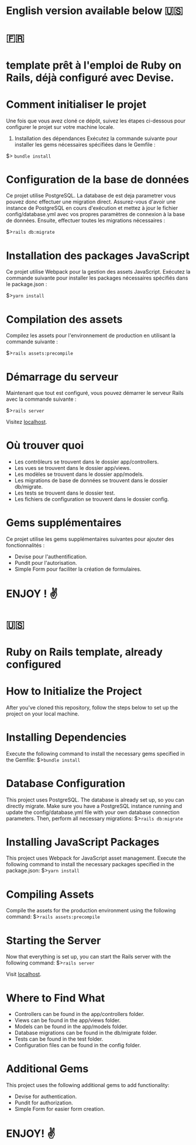 # English version available below :us: 
# :fr: 

# template prêt à l'emploi de Ruby on Rails, déjà configuré avec Devise.

# Comment initialiser le projet
Une fois que vous avez cloné ce dépôt, suivez les étapes ci-dessous pour configurer le projet sur votre machine locale.

1. Installation des dépendances
Exécutez la commande suivante pour installer les gems nécessaires spécifiées dans le Gemfile :

$> `bundle install`
# Configuration de la base de données
Ce projet utilise PostgreSQL. 
La database de est deja parametrer vous pouvez donc effectuer une migration direct.
Assurez-vous d'avoir une instance de PostgreSQL en cours d'exécution et mettez à jour le fichier config/database.yml avec vos propres paramètres de connexion à la base de données. Ensuite, effectuer toutes les migrations nécessaires :


$>`rails db:migrate`
# Installation des packages JavaScript
Ce projet utilise Webpack pour la gestion des assets JavaScript. Exécutez la commande suivante pour installer les packages nécessaires spécifiés dans le package.json :

$>`yarn install`
# Compilation des assets
Compilez les assets pour l'environnement de production en utilisant la commande suivante :

$>`rails assets:precompile`
# Démarrage du serveur
Maintenant que tout est configuré, vous pouvez démarrer le serveur Rails avec la commande suivante :

$>`rails server`

Visitez [localhost](http://localhost:3000).
# Où trouver quoi
+ Les contrôleurs se trouvent dans le dossier app/controllers.
+ Les vues se trouvent dans le dossier app/views.
+ Les modèles se trouvent dans le dossier app/models.
+ Les migrations de base de données se trouvent dans le dossier db/migrate.
+ Les tests se trouvent dans le dossier test.
+ Les fichiers de configuration se trouvent dans le dossier config.
  
# Gems supplémentaires
Ce projet utilise les gems supplémentaires suivantes pour ajouter des fonctionnalités :

+ Devise pour l'authentification.
+ Pundit pour l'autorisation.
+ Simple Form pour faciliter la création de formulaires.
# ENJOY ! :v:

# :us:
# Ruby on Rails template, already configured
# How to Initialize the Project
After you've cloned this repository, follow the steps below to set up the project on your local machine.

# Installing Dependencies
Execute the following command to install the necessary gems specified in the Gemfile:
$>`bundle install`

# Database Configuration
This project uses PostgreSQL. The database is already set up, so you can directly migrate. Make sure you have a PostgreSQL instance running and update the config/database.yml file with your own database connection parameters. Then, perform all necessary migrations:
$>`rails db:migrate`

# Installing JavaScript Packages
This project uses Webpack for JavaScript asset management. Execute the following command to install the necessary packages specified in the package.json:
$>`yarn install`

# Compiling Assets
Compile the assets for the production environment using the following command:
$>`rails assets:precompile`

# Starting the Server
Now that everything is set up, you can start the Rails server with the following command:
$>`rails server`

Visit [localhost](http://localhost:3000).
# Where to Find What
+ Controllers can be found in the app/controllers folder.
+ Views can be found in the app/views folder.
+ Models can be found in the app/models folder.
+ Database migrations can be found in the db/migrate folder.
+ Tests can be found in the test folder.
+ Configuration files can be found in the config folder.

# Additional Gems
This project uses the following additional gems to add functionality:

+ Devise for authentication.
+ Pundit for authorization.
+ Simple Form for easier form creation.
# ENJOY! :v:





